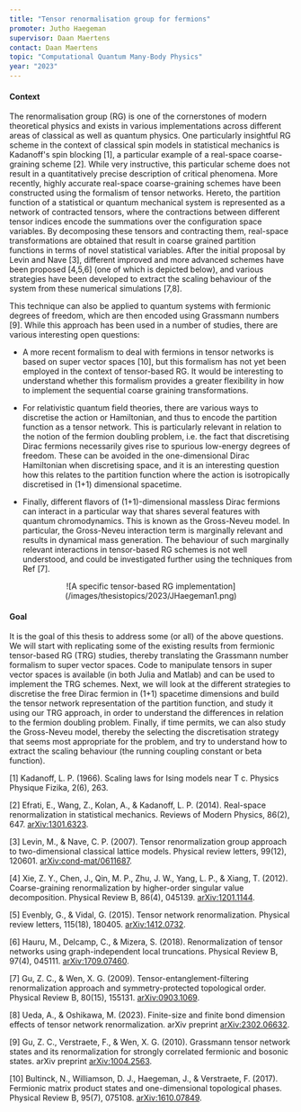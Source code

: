 ```yaml
---
title: "Tensor renormalisation group for fermions"
promoter: Jutho Haegeman
supervisor: Daan Maertens
contact: Daan Maertens
topic: "Computational Quantum Many-Body Physics"
year: "2023"
---
```


#### Context

The renormalisation group (RG) is one of the cornerstones of modern theoretical physics and exists in various implementations across different areas of classical as well as quantum physics. One particularly insightful RG scheme in the context of classical spin models in statistical mechanics is Kadanoff's spin blocking \[1\], a particular example of a real-space coarse-graining scheme \[2\].  While very instructive, this particular scheme does not result in a quantitatively precise description of critical phenomena. More recently, highly accurate real-space coarse-graining schemes have been constructed using the formalism of tensor networks. Hereto, the partition function of a statistical or quantum mechanical system is represented as a network of contracted tensors, where the contractions between different tensor indices encode the summations over the configuration space variables. By decomposing these tensors and contracting them, real-space transformations are obtained that result in coarse grained partition functions in terms of novel statistical variables. After the initial proposal by Levin and Nave \[3\], different improved and more advanced schemes have been proposed \[4,5,6\] (one of which is depicted below), and various strategies have been developed to extract the scaling behaviour of the system from these numerical simulations \[7,8\].

This technique can also be applied to quantum systems with fermionic degrees of freedom, which are then encoded using Grassmann numbers \[9\]. While this approach has been used in a number of studies, there are various interesting open questions:

* A more recent formalism to deal with fermions in tensor networks is based on super vector spaces \[10\], but this formalism has not yet been employed in the context of tensor-based RG. It would be interesting to understand whether this formalism provides a greater flexibility in how to implement the sequential coarse graining transformations.

* For relativistic quantum field theories, there are various ways to discretise the action or Hamiltonian, and thus to encode the partition function as a tensor network. This is particularly relevant in relation to the notion of the fermion doubling problem, i.e. the fact that discretising Dirac fermions necessarily gives rise to spurious low-energy degrees of freedom. These can be avoided in the one-dimensional Dirac Hamiltonian when discretising space, and it is an interesting question how this relates to the partition function where the action is isotropically discretised in (1+1) dimensional spacetime.

* Finally, different flavors of (1+1)-dimensional massless Dirac fermions can interact in a particular way that shares several features with quantum chromodynamics. This is known as the Gross-Neveu model. In particular, the Gross-Neveu interaction term is marginally relevant and results in dynamical mass generation. The behaviour of such marginally relevant interactions in tensor-based RG schemes is not well understood, and could be investigated further using the techniques from Ref \[7\].

<div align="center">
![A specific tensor-based RG implementation](/images/thesistopics/2023/JHaegeman1.png)
</div>

#### Goal

It is the goal of this thesis to address some (or all) of the above questions. We will start with replicating some of the existing results from fermionic tensor-based RG (TRG) studies, thereby translating the Grassmann number formalism to super vector spaces. Code to manipulate tensors in super vector spaces is available (in both Julia and Matlab) and can be used to implement the TRG schemes. Next, we will look at the different strategies to discretise the free Dirac fermion in (1+1) spacetime dimensions and build the tensor network representation of the partition function, and study it using our TRG approach, in order to understand the differences in relation to the fermion doubling problem. Finally, if time permits, we can also study the Gross-Neveu model, thereby the selecting the discretisation strategy that seems most appropriate for the problem, and try to understand how to extract the scaling behaviour (the running coupling constant or beta function).


\[1\] Kadanoff, L. P. (1966). Scaling laws for Ising models near T c. Physics Physique Fizika, 2(6), 263.

\[2\] Efrati, E., Wang, Z., Kolan, A., & Kadanoff, L. P. (2014). Real-space renormalization in statistical mechanics. Reviews of Modern Physics, 86(2), 647. [arXiv:1301.6323](http://arxiv.org/abs/arXiv:1301.6323).

\[3\] Levin, M., & Nave, C. P. (2007). Tensor renormalization group approach to two-dimensional classical lattice models. Physical review letters, 99(12), 120601. [arXiv:cond-mat/0611687](http://arxiv.org/abs/cond-mat/0611687).

\[4\] Xie, Z. Y., Chen, J., Qin, M. P., Zhu, J. W., Yang, L. P., & Xiang, T. (2012). Coarse-graining renormalization by higher-order singular value decomposition. Physical Review B, 86(4), 045139. [arXiv:1201.1144](http://arxiv.org/abs/arXiv:1201.1144).

\[5\] Evenbly, G., & Vidal, G. (2015). Tensor network renormalization. Physical review letters, 115(18), 180405. [arXiv:1412.0732](http://arxiv.org/abs/arXiv:1412.0732).

\[6\] Hauru, M., Delcamp, C., & Mizera, S. (2018). Renormalization of tensor networks using graph-independent local truncations. Physical Review B, 97(4), 045111. [arXiv:1709.07460](http://arxiv.org/abs/arXiv:1709.07460).

\[7\] Gu, Z. C., & Wen, X. G. (2009). Tensor-entanglement-filtering renormalization approach and symmetry-protected topological order. Physical Review B, 80(15), 155131. [arXiv:0903.1069](http://arxiv.org/abs/arXiv:0903.1069).

\[8\] Ueda, A., & Oshikawa, M. (2023). Finite-size and finite bond dimension effects of tensor network renormalization. arXiv preprint [arXiv:2302.06632](http://arxiv.org/abs/arXiv:2302.06632).

\[9\] Gu, Z. C., Verstraete, F., & Wen, X. G. (2010). Grassmann tensor network states and its renormalization for strongly correlated fermionic and bosonic states. arXiv preprint [arXiv:1004.2563](http://arxiv.org/abs/arXiv:1004.2563).

\[10\] Bultinck, N., Williamson, D. J., Haegeman, J., & Verstraete, F. (2017). Fermionic matrix product states and one-dimensional topological phases. Physical Review B, 95(7), 075108. [arXiv:1610.07849](http://arxiv.org/abs/arXiv:1610.07849).
